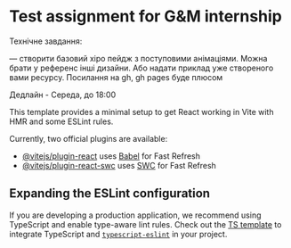 # Test assignment for G&M internship

Технічне завдання:

— створити базовий хіро пейдж з поступовими анімаціями. Можна брати у референс інші дизайни.
Або надати приклад уже створеного вами ресурсу.
Посилання на gh, gh pages буде плюсом

Дедлайн - Середа, до 18:00

This template provides a minimal setup to get React working in Vite with HMR and some ESLint rules.

Currently, two official plugins are available:

- [@vitejs/plugin-react](https://github.com/vitejs/vite-plugin-react/blob/main/packages/plugin-react/README.md) uses [Babel](https://babeljs.io/) for Fast Refresh
- [@vitejs/plugin-react-swc](https://github.com/vitejs/vite-plugin-react-swc) uses [SWC](https://swc.rs/) for Fast Refresh

## Expanding the ESLint configuration

If you are developing a production application, we recommend using TypeScript and enable type-aware lint rules. Check out the [TS template](https://github.com/vitejs/vite/tree/main/packages/create-vite/template-react-ts) to integrate TypeScript and [`typescript-eslint`](https://typescript-eslint.io) in your project.
